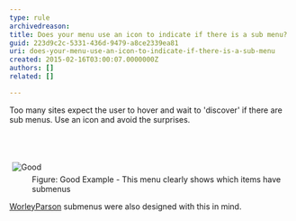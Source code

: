 ```yaml
---
type: rule
archivedreason: 
title: Does your menu use an icon to indicate if there is a sub menu?
guid: 223d9c2c-5331-436d-9479-a8ce2339ea81
uri: does-your-menu-use-an-icon-to-indicate-if-there-is-a-sub-menu
created: 2015-02-16T03:00:07.0000000Z
authors: []
related: []

---
```



<p>Too many sites expect the user to hover and wait to 
     'discover' if there are sub menus. Use an icon and avoid the 
     surprises.
                </p>
<br><excerpt class='endintro'></excerpt><br>
<dl class="goodImage"><dt> 
      <img src="http&#58;//www.ssw.com.au/SSW/Standards/Rules/Images/SubmenusHaveIcons_Good.gif" alt="Good" style="margin&#58;5px;" /> 
   </dt><dd>Figure&#58; Good Example - This menu clearly shows which items have submenus</dd></dl><p>
   <a href="http&#58;//www.worleyparsons.com/csg/infrastructureandenvironment/resource_infrastructure/Pages/default.aspx" target="_blank">WorleyParson</a> submenus were also designed with this in mind.</p>


